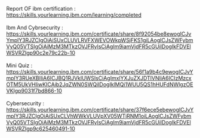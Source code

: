 Report OF ibm certification : 
https://skills.yourlearning.ibm.com/learning/completed
<br>
<br>
Ibm And Cybrsecurity :
https://skills.yourlearning.ibm.com/certificate/share/8f92054be8ewogICJvYmplY3RJZCIgOiAiSUxCLUVLRVFXWEVOWkpWSjFKS1giLAogICJsZWFybmVyQ05VTSIgOiAiMzM3MTkzOVJFRyIsCiAgIm9iamVjdFR5cGUiIDogIkFDVElWSVRZIgp90c2e79c22b-10
<br>
<br>
Mini Quiz : https://skills.yourlearning.ibm.com/certificate/share/56f1a9b4c9ewogICJvYmplY3RUeXBlIiA6ICJBQ1RJVklUWSIsCiAgImxlYXJuZXJDTlVNIiA6ICIzMzcxOTM5UkVHIiwKICAib2JqZWN0SWQiIDogIklMQi1WUU5QS1hHUFdNWlgzOEVKIgp9031f7bd866-10
<br>
<br>
Cybersecurity : https://skills.yourlearning.ibm.com/certificate/share/37f6ece5ebewogICJvYmplY3RJZCIgOiAiSUxCLVhWWkVLUVpXV05WTjRNM1oiLAogICJsZWFybmVyQ05VTSIgOiAiMzM3MTkzOVJFRyIsCiAgIm9iamVjdFR5cGUiIDogIkFDVElWSVRZIgp9c625460491-10
